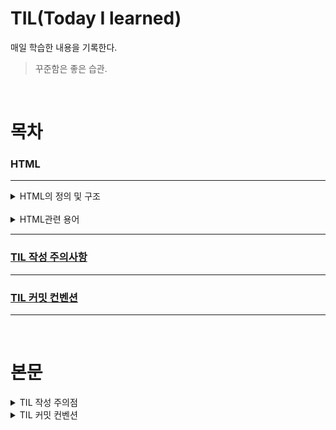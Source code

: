 # TIL(Today I learned)

매일 학습한 내용을 기록한다.

> 꾸준함은 좋은 습관.

&nbsp;

# 목차

### HTML

---

<details>
<summary>HTML의 정의 및 구조</summary>

- [0419](https://github.com/giujae/TIL/blob/main/2024-04-19/0419.md)
</details>
&nbsp;
<details>
<summary>HTML관련 용어</summary>

- [0419](https://github.com/giujae/TIL/blob/main/2024-04-19/0419.md)
</details>

---

### [TIL 작성 주의사항](#til-작성-시-주의-점)

---

### [TIL 커밋 컨벤션](#til-커밋-컨벤션)

---

&nbsp;

# 본문

<details>
<summary>TIL 작성 주의점</summary>

## TIL 작성 시 주의 점.

1. 어느정도 이해 가능하도록 작성할 것.
2. 감정의 주가 되어 학습이 아닌 일기장이 되는 것을 유의할 것.
3. 무분별한 복붙은 지양할 것.
4. 꾸준하게 작성 할 것.
</details>

<details>
<summary>TIL 커밋 컨벤션</summary>

## TIL 커밋 컨벤션.

> 참고문헌 : https://udacity.github.io/git-styleguide/

- Header은 필수. 본문은 header에서 충분히 표현 가능하다면 생략.
  - Type(문서 특성 상 하위 타입만 사용)
    1.  docs : 문서 수정에 대한 커밋.
    2.  style : 코드 스타일 / 포맷과 관련한 커밋.
    3.  chore : 자잘한 수정에 관한 커밋.
- footer은 문서의 특성 상 생략.
- 커밋 규칙 7가지.
  1. 제목과 본문은 빈 행으로 구분한다.
  2. 제목은 50글자 이내로 제한한다.
  3. 제목의 첫 글자는 대문자로 작성한다.
  4. 제목 끝에는 마침표를 찍지 않는다.
  5. 제목은 명령문으로 작성하며 과거형을 사용하지 않는다.
  6. 본문의 각 행은 72글자 이내로 제한한다.
  7. 어떻게 보다는 무엇을 왜를 위주로 설명한다.
  </details>
